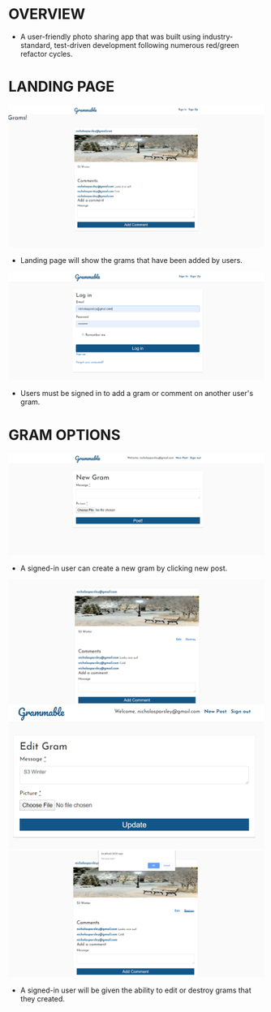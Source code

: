 # OVERVIEW

*  A user-friendly photo sharing app that was built using industry-standard, test-driven development following numerous red/green refactor cycles.


# LANDING PAGE

<img src='grammablehome.PNG'>

* Landing page will show the grams that have been added by users.

<img src='grammablesignin.PNG'>

* Users must be signed in to add a gram or comment on another user's gram.


# GRAM OPTIONS

<img src='grammablenewpost.PNG'>

* A signed-in user can create a new gram by clicking new post.

<img src='grammableuser.PNG'>
<img src='grammableedit.PNG'>
<img src='grammabledestroy.PNG'>

* A signed-in user will be given the ability to edit or destroy grams that they created.

